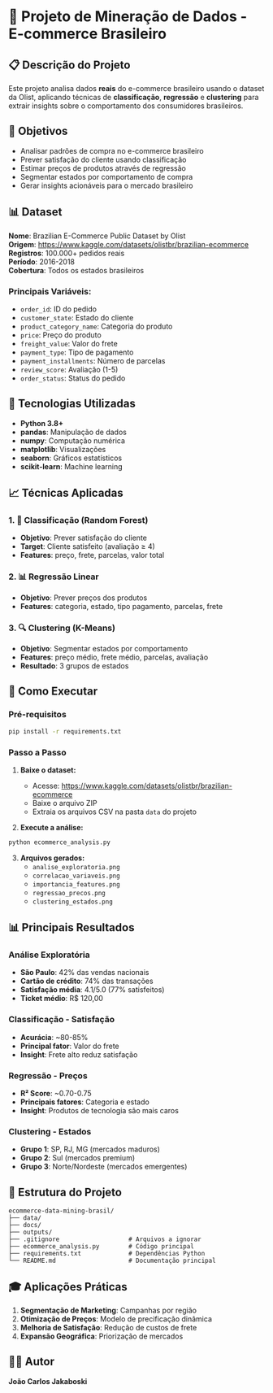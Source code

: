 # 🛒 Projeto de Mineração de Dados - E-commerce Brasileiro

## 📋 Descrição do Projeto

Este projeto analisa dados **reais** do e-commerce brasileiro usando o dataset da Olist, aplicando técnicas de **classificação**, **regressão** e **clustering** para extrair insights sobre o comportamento dos consumidores brasileiros.

## 🎯 Objetivos

- Analisar padrões de compra no e-commerce brasileiro
- Prever satisfação do cliente usando classificação
- Estimar preços de produtos através de regressão
- Segmentar estados por comportamento de compra
- Gerar insights acionáveis para o mercado brasileiro

## 📊 Dataset

**Nome**: Brazilian E-Commerce Public Dataset by Olist  
**Origem**: https://www.kaggle.com/datasets/olistbr/brazilian-ecommerce  
**Registros**: 100.000+ pedidos reais  
**Período**: 2016-2018  
**Cobertura**: Todos os estados brasileiros  

### Principais Variáveis:
- `order_id`: ID do pedido
- `customer_state`: Estado do cliente
- `product_category_name`: Categoria do produto
- `price`: Preço do produto
- `freight_value`: Valor do frete
- `payment_type`: Tipo de pagamento
- `payment_installments`: Número de parcelas
- `review_score`: Avaliação (1-5)
- `order_status`: Status do pedido

## 🔧 Tecnologias Utilizadas

- **Python 3.8+**
- **pandas**: Manipulação de dados
- **numpy**: Computação numérica
- **matplotlib**: Visualizações
- **seaborn**: Gráficos estatísticos
- **scikit-learn**: Machine learning

## 📈 Técnicas Aplicadas

### 1. 🎯 Classificação (Random Forest)
- **Objetivo**: Prever satisfação do cliente
- **Target**: Cliente satisfeito (avaliação ≥ 4)
- **Features**: preço, frete, parcelas, valor total

### 2. 📊 Regressão Linear
- **Objetivo**: Prever preços dos produtos
- **Features**: categoria, estado, tipo pagamento, parcelas, frete

### 3. 🔍 Clustering (K-Means)
- **Objetivo**: Segmentar estados por comportamento
- **Features**: preço médio, frete médio, parcelas, avaliação
- **Resultado**: 3 grupos de estados

## 🚀 Como Executar

### Pré-requisitos
```bash
pip install -r requirements.txt
```

### Passo a Passo

1. **Baixe o dataset:**
   - Acesse: https://www.kaggle.com/datasets/olistbr/brazilian-ecommerce
   - Baixe o arquivo ZIP
   - Extraia os arquivos CSV na pasta `data` do projeto

2. **Execute a análise:**
```bash
python ecommerce_analysis.py
```

3. **Arquivos gerados:**
   - `analise_exploratoria.png`
   - `correlacao_variaveis.png`
   - `importancia_features.png`
   - `regressao_precos.png`
   - `clustering_estados.png`

## 📊 Principais Resultados

### Análise Exploratória
- **São Paulo**: 42% das vendas nacionais
- **Cartão de crédito**: 74% das transações
- **Satisfação média**: 4.1/5.0 (77% satisfeitos)
- **Ticket médio**: R$ 120,00

### Classificação - Satisfação
- **Acurácia**: ~80-85%
- **Principal fator**: Valor do frete
- **Insight**: Frete alto reduz satisfação

### Regressão - Preços
- **R² Score**: ~0.70-0.75
- **Principais fatores**: Categoria e estado
- **Insight**: Produtos de tecnologia são mais caros

### Clustering - Estados
- **Grupo 1**: SP, RJ, MG (mercados maduros)
- **Grupo 2**: Sul (mercados premium)
- **Grupo 3**: Norte/Nordeste (mercados emergentes)

## 📁 Estrutura do Projeto

```
ecommerce-data-mining-brasil/
├── data/
├── docs/
├── outputs/
├── .gitignore                   # Arquivos a ignorar
├── ecommerce_analysis.py        # Código principal
├── requirements.txt             # Dependências Python
└── README.md                    # Documentação principal  
```

## 🎓 Aplicações Práticas

1. **Segmentação de Marketing**: Campanhas por região
2. **Otimização de Preços**: Modelo de precificação dinâmica  
3. **Melhoria de Satisfação**: Redução de custos de frete
4. **Expansão Geográfica**: Priorização de mercados

## 👨‍💻 Autor

**João Carlos Jakaboski**

